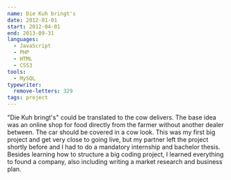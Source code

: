 ```yaml
---
name: Die Kuh bringt's
date: 2012-01-01
start: 2012-04-01
end: 2013-09-31
languages:
  - JavaScript
  - PHP
  - HTML
  - CSS3
tools:
  - MySQL
typewriter:
  remove-letters: 329
tags: project
---
```


"Die Kuh bringt's" could be translated to the cow delivers. The base idea was an online shop for food directly from the farmer without another dealer between. The car should be covered in a cow look.
This was my first big project and get very close to going live, but my partner left the project shortly before and I had to do a mandatory internship and bachelor thesis.
Besides learning how to structure a big coding project, I learned everything to found a company, also including writing a market research and business plan.
